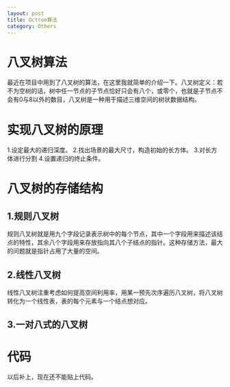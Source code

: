 ```yaml
---
layout: post
title: Octree算法
category: Others
---
```


# 八叉树算法
最近在项目中用到了八叉树的算法，在这里我就简单的介绍一下。八叉树定义：若不为空树的话，树中任一节点的子节点恰好只会有八个，或零个，也就是子节点不会有0与8以外的数目，八叉树是一种用于描述三维空间的树状数据结构。

# 实现八叉树的原理
1.设定最大的递归深度。
2.找出场景的最大尺寸，构造初始的长方体。
3.对长方体进行分割
4.设置递归的终止条件。

# 八叉树的存储结构
## 1.规则八叉树<br/>
规则八叉树就是用九个字段记录表示树中的每个节点，其中一个字段用来描述该结点的特性，其余八个字段用来存放指向其八个子结点的指针。这种存储方法，最大的问题就是指针占用了大量的空间。

## 2.线性八叉树
线性八叉树注重考虑如何提高空间利用率，用某一预先次序遍历八叉树，将八叉树转化为一个线性表，表的每个元素与一个结点想对应。

## 3.一对八式的八叉树


# 代码
以后补上，现在还不能贴上代码。
